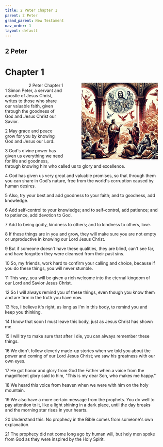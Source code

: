 ```yaml
---
title: 2 Peter Chapter 1
parent: 2 Peter
grand_parent: New Testament
nav_order: 1
layout: default
---
```


## 2 Peter

# Chapter 1

<div style="clear: both; text-align: right;">
    <img src="/assets/Image/2 Peter/500/1.jpg" alt="2 Peter Chapter 1" class="chapter-image" style="max-width: 50%; height: auto; float: right; margin: 0 0 10px 10px; padding-left: 10%;">
    <figcaption style="font-size: 14px;">2 Peter Chapter 1</figcaption>
</div>
1 Simon Peter, a servant and apostle of Jesus Christ, writes to those who share our valuable faith, given through the goodness of God and Jesus Christ our Savior.

2 May grace and peace grow for you by knowing God and Jesus our Lord.

3 God's divine power has given us everything we need for life and goodness, through knowing him who called us to glory and excellence.

4 God has given us very great and valuable promises, so that through them you can share in God's nature, free from the world's corruption caused by human desires.

5 Also, try your best and add goodness to your faith; and to goodness, add knowledge.

6 Add self-control to your knowledge; and to self-control, add patience; and to patience, add devotion to God.

7 Add to being godly, kindness to others; and to kindness to others, love.

8 If these things are in you and grow, they will make sure you are not empty or unproductive in knowing our Lord Jesus Christ.

9 But if someone doesn't have these qualities, they are blind, can't see far, and have forgotten they were cleansed from their past sins.

10 So, my friends, work hard to confirm your calling and choice, because if you do these things, you will never stumble.

11 This way, you will be given a rich welcome into the eternal kingdom of our Lord and Savior Jesus Christ.

12 So I will always remind you of these things, even though you know them and are firm in the truth you have now.

13 Yes, I believe it's right, as long as I'm in this body, to remind you and keep you thinking.

14 I know that soon I must leave this body, just as Jesus Christ has shown me.

15 I will try to make sure that after I die, you can always remember these things.

16 We didn't follow cleverly made-up stories when we told you about the power and coming of our Lord Jesus Christ; we saw his greatness with our own eyes.

17 He got honor and glory from God the Father when a voice from the magnificent glory said to him, "This is my dear Son, who makes me happy."

18 We heard this voice from heaven when we were with him on the holy mountain.

19 We also have a more certain message from the prophets. You do well to pay attention to it, like a light shining in a dark place, until the day breaks and the morning star rises in your hearts.

20 Understand this: No prophecy in the Bible comes from someone's own explanation.

21 The prophecy did not come long ago by human will, but holy men spoke from God as they were inspired by the Holy Spirit.


